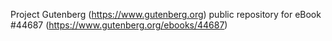 Project Gutenberg (https://www.gutenberg.org) public repository for eBook #44687 (https://www.gutenberg.org/ebooks/44687)
